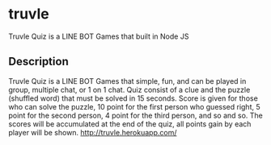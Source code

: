 # truvle
Truvle Quiz is a LINE BOT Games that built in Node JS

## Description
Truvle Quiz is a LINE BOT Games that simple, fun, and can be played in group, multiple chat, or 1 on 1 chat. Quiz consist of a clue and the puzzle (shuffled word) that must be solved in 15 seconds. Score is given for those who can solve the puzzle, 10 point for the first person who guessed right, 5 point for the second person, 4 point for the third person, and so and so. The scores will be accumulated at the end of the quiz, all points gain by each player will be shown. http://truvle.herokuapp.com/
